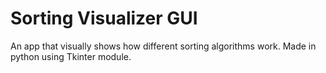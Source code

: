 # Sorting Visualizer GUI
An app that visually shows how different sorting algorithms work.
Made in python using Tkinter module.
